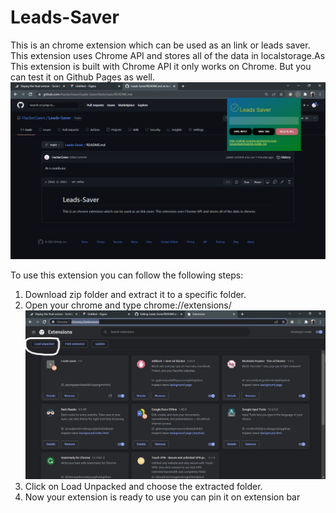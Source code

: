 # Leads-Saver
This is an chrome extension which can be used as an link or leads saver. This extension uses Chrome API and stores all of the data in localstorage.As This extension is built with Chrome API it only works on Chrome. But you can test it on Github Pages as well.
<img src="Extension.png"> 

To use this extension you can follow the following steps:
<ol><li>Download zip folder and extract it to a specific folder.</li>
  <li>Open your chrome and type chrome://extensions/</li>
 <img src="Unpack.jpg"> 
  <li>Click on Load Unpacked and choose the extracted folder.</li>
  <li>Now your extension is ready to use you can pin it on extension bar</li>
